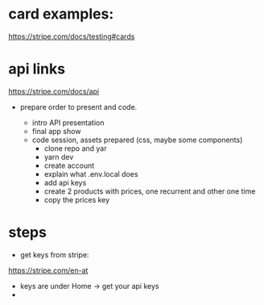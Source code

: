 # card examples:

https://stripe.com/docs/testing#cards

# api links

https://stripe.com/docs/api

- prepare order to present and code.

  - intro API presentation
  - final app show
  - code session, assets prepared (css, maybe some components)
    - clone repo and yar
    - yarn dev
    - create account
    - explain what .env.local does
    - add api keys
    - create 2 products with prices, one recurrent and other one time
    - copy the prices key

# steps

- get keys from stripe:

https://stripe.com/en-at

- keys are under Home -> get your api keys
-
